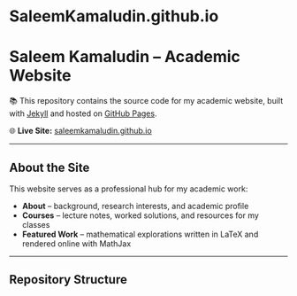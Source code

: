 # SaleemKamaludin.github.io

# Saleem Kamaludin – Academic Website  

📚 This repository contains the source code for my academic website, built with [Jekyll](https://jekyllrb.com/) and hosted on [GitHub Pages](https://pages.github.com/).  

🌐 **Live Site:** [saleemkamaludin.github.io](https://saleemkamaludin.github.io)  

---

## About the Site  
This website serves as a professional hub for my academic work:  
- **About** – background, research interests, and academic profile  
- **Courses** – lecture notes, worked solutions, and resources for my classes  
- **Featured Work** – mathematical explorations written in LaTeX and rendered online with MathJax  

---

## Repository Structure  
